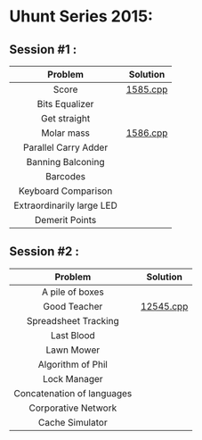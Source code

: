 # Uhunt Series 2015:
## Session #1 :
  |          Problem          |                                         Solution                                         |
  |:-------------------------:|:----------------------------------------------------------------------------------------:|
  |           Score           | [1585.cpp](https://github.com/moadmmh/Competitive-Programming/blob/master/Uhunt%20Series%202015/Session-1/1585.cpp) |
  |       Bits Equalizer      |                                                                                          |
  |        Get straight       |                                                                                          |
  |         Molar mass        | [1586.cpp](https://github.com/moadmmh/Competitive-Programming/blob/master/Uhunt%20Series%202015/Session-1/1586.cpp) |
  |    Parallel Carry Adder   |                                                                                          |
  |     Banning Balconing     |                                                                                          |
  |          Barcodes         |                                                                                          |
  |    Keyboard Comparison    |                                                                                          |
  | Extraordinarily large LED |                                                                                          |
  |       Demerit Points      |                                                                                          |

## Session #2 :
  |          Problem          |                                         Solution                                         |
  |:-------------------------:|:----------------------------------------------------------------------------------------:|
  |      A pile  of boxes     |                                                                                          |
  |       Good Teacher        | [12545.cpp](https://github.com/moadmmh/Competitive-Programming/blob/master/Uhunt%20Series%202015/Session-2/12545.cpp)|
  |    Spreadsheet Tracking   |                                                                                          |
  |         Last Blood        |                                                                                          |
  |         Lawn Mower        |                                                                                          |
  |     Algorithm of Phil     |                                                                                          |
  |        Lock Manager       |                                                                                          |
  | Concatenation of languages|                                                                                          |
  |    Corporative Network    |                                                                                          |
  |       Cache Simulator     |                                                                                          |
